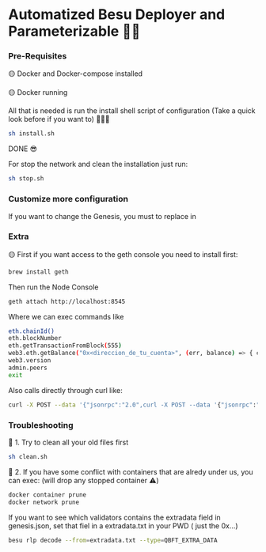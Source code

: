 # Automatized Besu Deployer and Parameterizable 🙌🏻

### Pre-Requisites

🟡 Docker and Docker-compose installed 

🟡 Docker running 


All that is needed is run the install shell script of configuration (Take a quick look before if you want to) 🙋🏻‍♂️

```sh
sh install.sh      
```

DONE 😎

For stop the network and clean the installation just run:
```sh
sh stop.sh      
```

### Customize more configuration

If you want to change the Genesis, you must to replace in 

### Extra

🟡 First if you want access to the geth console you need to install first:
```sh
brew install geth
```

Then run the Node Console
```sh
geth attach http://localhost:8545
```
Where we can exec commands like
```sh
eth.chainId()
eth.blockNumber
eth.getTransactionFromBlock(555)
web3.eth.getBalance("0x<direccion_de_tu_cuenta>", (err, balance) => { console.log(balance); });
web3.version
admin.peers
exit
```

Also calls directly through curl like:
```sh
curl -X POST --data '{"jsonrpc":"2.0",curl -X POST --data '{"jsonrpc":"2.0","method":"eth_getBalance","params":["0x<YourAccountAddress>", "latest"],"id":1}' http://0.0.0.0:8545
```
 
### Troubleshooting

👀 1. Try to clean all your old files first

```sh
sh clean.sh      
```

👀 2. If you have some conflict with containers that are alredy under us, you can exec: (will drop any stopped container ⚠️)
```sh
docker container prune
docker network prune
```

If you want to see which validators contains the extradata field in genesis.json, set that fiel in a extradata.txt in your PWD ( just the 0x...)
```sh
besu rlp decode --from=extradata.txt --type=QBFT_EXTRA_DATA
```
